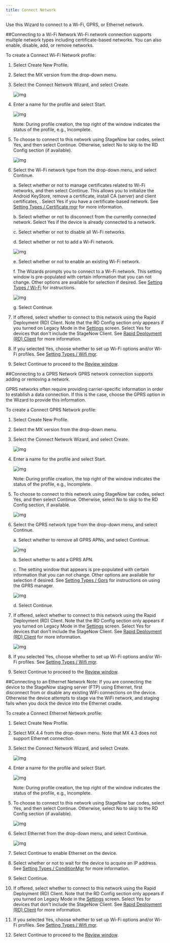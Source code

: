 ```yaml
---
title: Connect Network
---
```

Use this Wizard to connect to a Wi-Fi, GPRS, or Ethernet network. 

##Connecting to a Wi-Fi Network
Wi-Fi network connection supports multiple network types including certificate-based networks. You can also enable, disable, add, or remove networks. 

To create a Connect Wi-Fi Network profile:

1. Select Create New Profile.

2. Select the MX version from the drop-down menu.

3. Select the Connect Network Wizard, and select Create.

    ![img](../../images/profiles/connectnetwork_name.jpg)

4. Enter a name for the profile and select Start.

    ![img](../../images/profiles/Profile_SNConfig1.jpg)

    Note: During profile creation, the top right of the window indicates the status of the profile, e.g., Incomplete.

5. To choose to connect to this network using StageNow bar codes, select Yes, and then select Continue. Otherwise, select No to skip to the RD Config section (if available).

    ![img](../../images/profiles/Profile_SNConfig2.jpg)

6. Select the Wi-Fi network type from the drop-down menu, and select Continue.

    a. Select whether or not to manage certificates related to Wi-Fi networks, and then select Continue. This allows you to initialize the Android KeyStore, remove a certificate, install CA (server) and client certificates, . Select Yes if you have a certificate-based network. See [Setting Types / Certificate mgr](/stagenow/2-2/csp/cert) for more information.

    b. Select whether or not to disconnect from the currently connected network. Select Yes if the device is already connected to a network.

    c. Select whether or not to disable all Wi-Fi networks.

    d. Select whether or not to add a Wi-Fi network. 

    ![img](../../images/profiles/connectnetwork_addnetwork.jpg)

    e. Select whether or not to enable an existing Wi-Fi network.

    f. The Wizards prompts you to connect to a Wi-Fi network. This setting window is pre-populated with certain information that you can not change. Other options are available for selection if desired. See [Setting Types / Wi-Fi](/stagenow/2-2/csp/wifi) for instructions.

    ![img](../../images/profiles/connectnetwork_connectsetting.jpg)

    g. Select Continue.

7. If offered, select whether to connect to this network using the Rapid Deployment (RD) Client. Note that the RD Config section only appears if you turned on Legacy Mode in the [Settings](/stagenow/2-2/gettingstarted?Settings) screen. Select Yes for  devices that don't include the StageNow Client. See [Rapid Deployment (RD) Client](/stagenow/2-2/stageclient?Rapid%20Deployment%20Client) for more information.

8. If you selected Yes, choose whether to set up Wi-Fi options and/or Wi-Fi profiles. See [Setting Types / Wifi mgr](/stagenow/2-2/csp/wifi).

9. Select Continue to proceed to the [Review window](/stagenow/2-2/stagingprofiles?Review).


##Connecting to a GPRS Network
GPRS network connection supports adding or removing a network.  

GPRS networks often require providing carrier-specific information in order to establish a data connection. If this is the case, choose the GPRS option in the Wizard to provide this information.

To create a Connect GPRS Network profile:

1. Select Create New Profile.

2. Select the MX version from the drop-down menu.

3. Select the Connect Network Wizard, and select Create.

    ![img](../../images/profiles/connectnetwork_name2.jpg)

4. Enter a name for the profile and select Start.

    ![img](../../images/profiles/Profile_SNConfig3.jpg)

    Note: During profile creation, the top right of the window indicates the status of the profile, e.g., Incomplete.

5. To choose to connect to this network using StageNow bar codes, select Yes, and then select Continue. Otherwise, select No to skip to the RD Config section, if available.

    ![img](../../images/profiles/Profile_SNConfig4.jpg)

6. Select the GPRS network type from the drop-down menu, and select Continue.

    a. Select whether to remove all GPRS APNs, and select Continue.

    ![img](../../images/profiles/connectnetwork_GPRSremoveAPNs.jpg)

    b. Select whether to add a GPRS APN.

    c. The setting window that appears is pre-populated with certain information that you can not change. Other options are available for selection if desired. See [Setting Types / Gprs](/stagenow/2-2/csp/gprs) for instructions on using the GPRS manager.

    ![img](../../images/profiles/connectnetwork_gprssetting.jpg)

    d. Select Continue.

7. If offered, select whether to connect to this network using the Rapid Deployment (RD) Client. Note that the RD Config section only appears if you turned on Legacy Mode in the [Settings](/stagenow/2-2/gettingstarted?Settings) screen. Select Yes for  devices that don't include the StageNow Client. See [Rapid Deployment (RD) Client](/stagenow/2-2/stageclient?Rapid%20Deployment%20Client) for more information.

    ![img](../../images/profiles/connectnetwork_RD2.jpg)

8. If you selected Yes, choose whether to set up Wi-Fi options and/or Wi-Fi profiles. See [Setting Types / Wifi mgr](/stagenow/2-2/csp/wifi).

9. Select Continue to proceed to the [Review window](/stagenow/2-2/stagingprofiles?Review).


##Connecting to an Ethernet Network
Note: If you are connecting the device to the StageNow staging server (FTP) using Ethernet, first disconnect from or disable any existing WiFi connections on the device. Otherwise the device attempts to stage via the WiFi network, and staging fails when you dock the device into the Ethernet cradle.

To create a Connect Ethernet Network profile:

1. Select Create New Profile.

2. Select MX 4.4 from the drop-down menu. Note that MX 4.3 does not support Ethernet connection.

3. Select the Connect Network Wizard, and select Create.

    ![img](../../images/profiles/connectnetwork_ethernet_name.jpg)

4. Enter a name for the profile and select Start.

    ![img](../../images/profiles/connectnetwork_ethernet_SN.jpg)

    Note: During profile creation, the top right of the window indicates the status of the profile, e.g., Incomplete.

5. To choose to connect to this network using StageNow bar codes, select Yes, and then select Continue. Otherwise, select No to skip to the RD Config section (if available).

    ![img](../../images/profiles/connectnetwork_ethernet_selectethernet.jpg)

6. Select Ethernet from the drop-down menu, and select Continue.

    ![img](../../images/profiles/connectnetwork_ethernet_enabling.jpg)

7. Select Continue to enable Ethernet on the device.

8. Select whether or not to wait for the device to acquire an IP address. See [Setting Types / ConditionMgr](/stagenow/2-2/csp/condition) for more information.

9. Select Continue.

10. If offered, select whether to connect to this network using the Rapid Deployment (RD) Client. Note that the RD Config section only appears if you turned on Legacy Mode in the [Settings](/stagenow/2-2/gettingstarted?Settings) screen. Select Yes for  devices that don't include the StageNow Client. See [Rapid Deployment (RD) Client](/stagenow/2-2/stageclient?Rapid%20Deployment%20Client) for more information.

11. If you selected Yes, choose whether to set up Wi-Fi options and/or Wi-Fi profiles. See [Setting Types / Wifi mgr](/stagenow/2-2/csp/wifi).

12. Select Continue to proceed to the [Review window](/stagenow/2-2/stagingprofiles?Review).
